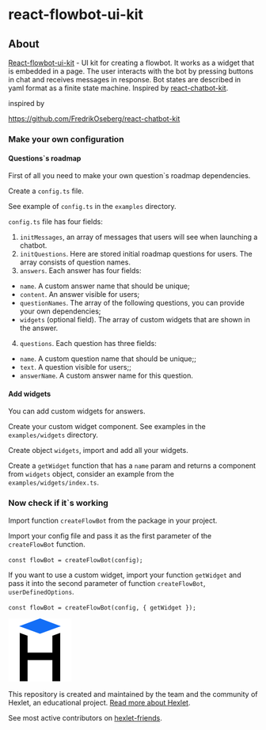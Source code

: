 # react-flowbot-ui-kit

## About

[React-flowbot-ui-kit](https://github.com/Hexlet/react-flowbot-ui-kit) - UI kit for creating a flowbot. It works as a widget that is embedded in a page. The user interacts with the bot by pressing buttons in chat and receives messages in response. Bot states are described in yaml format as a finite state machine. Inspired by [react-chatbot-kit](https://github.com/FredrikOseberg/react-chatbot-kit).

inspired by

https://github.com/FredrikOseberg/react-chatbot-kit

### Make your own configuration

#### Questions`s roadmap

First of all you need to make your own question`s roadmap dependencies.

Create a `config.ts` file.

See example of `config.ts` in the `examples` directory.

`config.ts` file has four fields:

1) `initMessages`, an array of messages that users will see when launching a chatbot.
2) `initQuestions`. Here are stored initial roadmap questions for users. The array consists of question names.
3) `answers`. Each answer has four fields:
* `name`. A custom answer name that should be unique;
* `content`. An answer visible for users;
* `questionNames`. The array of the following questions, you can provide your own dependencies;
* `widgets` (optional field). The array of custom widgets that are shown in the answer.
4) `questions`. Each question has three fields:
* `name`. A custom question name that should be unique;;
* `text`. A question visible for users;;
* `answerName`. A custom answer name for this question.

#### Add widgets

You can add custom widgets for answers.

Create your custom widget component. See examples in the `examples/widgets` directory.

Create object `widgets`, import and add all your widgets. 

Create a `getWidget` function that has a `name` param  and returns a component from `widgets` object, consider an example from the `examples/widgets/index.ts`.

### Now check if it`s working

Import function `createFlowBot` from the package in your project.

Import your config file and pass it as the first parameter of the `createFlowBot` function.

`const flowBot = createFlowBot(config);`

If you want to use a custom widget, import your function `getWidget` and pass it into the second parameter of function `createFlowBot`, `userDefinedOptions`.

`const flowBot = createFlowBot(config, { getWidget });`


[![Hexlet Ltd. logo](https://raw.githubusercontent.com/Hexlet/assets/master/images/hexlet_logo128.png)](https://hexlet.io?utm_source=github&utm_medium=link&utm_campaign=exercises-javascript)

This repository is created and maintained by the team and the community of Hexlet, an educational project. [Read more about Hexlet](https://hexlet.io?utm_source=github&utm_medium=link&utm_campaign=exercises-javascript).

See most active contributors on [hexlet-friends](https://friends.hexlet.io/).

